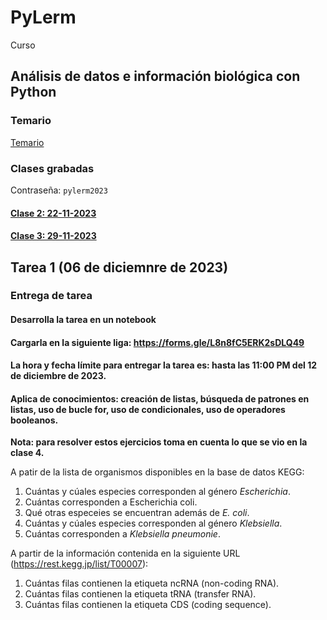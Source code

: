 # PyLerm
Curso

## Análisis de datos e información biológica con Python

### Temario

[Temario](https://github.com/eduardo1011/PyLerm/blob/main/UNIDAD%20DE%20ENSE%C3%91ANZA%20UEA%20Optativa.pdf)  

### Clases grabadas

Contraseña: `pylerm2023`

#### [Clase 2: 22-11-2023](https://1drv.ms/v/s!ArGs92xOZGDEkkf1DeY1avHQecz2?e=7okcKK)


#### [Clase 3: 29-11-2023](https://1drv.ms/v/s!ArGs92xOZGDEkkg2yE70cSIR4UTk?e=yIqxPI)






## Tarea 1 (06 de diciemnre de 2023)

### **Entrega de tarea**
#### **Desarrolla la tarea en un notebook**
#### **Cargarla en la siguiente liga: https://forms.gle/L8n8fC5ERK2sDLQ49**
#### **La hora y fecha límite para entregar la tarea es: hasta las 11:00 PM del 12 de diciembre de 2023.**

#### Aplica de conocimientos: creación de listas, búsqueda de patrones en listas, uso de bucle for, uso de condicionales, uso de operadores booleanos.

**Nota: para resolver estos ejercicios toma en cuenta lo que se vio en la clase 4.**

A patir de la lista de organismos disponibles en la base de datos KEGG:

1. Cuántas y cúales especies corresponden al género *Escherichia*.
2. Cuántas corresponden a Escherichia coli.
3. Qué otras especeies se encuentran además de *E. coli*.
4. Cuántas y cúales especies corresponden al género *Klebsiella*.
5. Cuántas corresponden a *Klebsiella pneumonie*.

A partir de la información contenida en la siguiente URL (https://rest.kegg.jp/list/T00007):

1. Cuántas filas contienen la etiqueta ncRNA (non-coding RNA).
2. Cuántas filas contienen la etiqueta tRNA (transfer RNA).
3. Cuántas filas contienen la etiqueta CDS (coding sequence).


